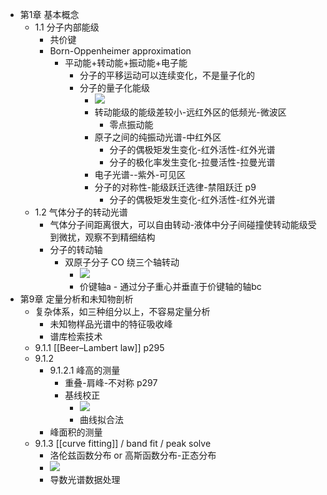- 第1章 基本概念
    - 1.1 分子内部能级
        - 共价键
        - Born-Oppenheimer approximation
            - 平动能+转动能+振动能+电子能
                - 分子的平移运动可以连续变化，不是量子化的
                - 分子的量子化能级
                    - ![](https://firebasestorage.googleapis.com/v0/b/firescript-577a2.appspot.com/o/imgs%2Fapp%2FXELiu-NovaKG%2F2rs_Dj1pz3.jpg?alt=media&token=ac227d05-f82c-4eb2-882f-ecf2cbb64cd8)
                    - 转动能级的能级差较小-远红外区的低频光-微波区
                        - 零点振动能
                    - 原子之间的纯振动光谱-中红外区
                        - 分子的偶极矩发生变化-红外活性-红外光谱
                        - 分子的极化率发生变化-拉曼活性-拉曼光谱
                    - 电子光谱--紫外-可见区
                    - 分子的对称性-能级跃迁选律-禁阻跃迁 p9
                        - 分子的偶极矩发生变化-红外活性-红外光谱
    - 1.2 气体分子的转动光谱
        - 气体分子间距离很大，可以自由转动-液体中分子间碰撞使转动能级受到微扰，观察不到精细结构
        - 分子的转动轴
            - 双原子分子 CO 绕三个轴转动
                - ![](https://firebasestorage.googleapis.com/v0/b/firescript-577a2.appspot.com/o/imgs%2Fapp%2FXELiu-NovaKG%2Fah6FfEUxfR.png?alt=media&token=f3d7d7ec-cc44-41cd-b671-a00172797e2e)
                - 价键轴a - 通过分子重心并垂直于价键轴的轴bc
- 第9章 定量分析和未知物剖析
    - 复杂体系，如三种组分以上，不容易定量分析
        - 未知物样品光谱中的特征吸收峰
        - 谱库检索技术
    - 9.1.1 [[Beer–Lambert law]]   p295
    - 9.1.2
        - 9.1.2.1 峰高的测量
            - 重叠-肩峰-不对称 p297
            - 基线校正
                - ![](https://firebasestorage.googleapis.com/v0/b/firescript-577a2.appspot.com/o/imgs%2Fapp%2FXELiu-NovaKG%2FgJX3J71xvW.png?alt=media&token=35b0fcaa-a90e-4755-bcc3-fe4ab60a2745)
                - 曲线拟合法
        - 峰面积的测量
    - 9.1.3 [[curve fitting]] / band fit / peak solve
        - 洛伦兹函数分布 or 高斯函数分布-正态分布
        - ![](https://firebasestorage.googleapis.com/v0/b/firescript-577a2.appspot.com/o/imgs%2Fapp%2FXELiu-NovaKG%2F_ibRqb5Mey.jpg?alt=media&token=1ff5eb67-ae65-465b-b2dd-53c516e75ff4)
        - 导数光谱数据处理
